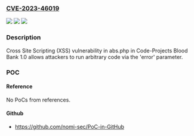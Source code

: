 ### [CVE-2023-46019](https://cve.mitre.org/cgi-bin/cvename.cgi?name=CVE-2023-46019)
![](https://img.shields.io/static/v1?label=Product&message=n%2Fa&color=blue)
![](https://img.shields.io/static/v1?label=Version&message=n%2Fa&color=blue)
![](https://img.shields.io/static/v1?label=Vulnerability&message=n%2Fa&color=brighgreen)

### Description

Cross Site Scripting (XSS) vulnerability in abs.php in Code-Projects Blood Bank 1.0 allows attackers to run arbitrary code via the 'error' parameter.

### POC

#### Reference
No PoCs from references.

#### Github
- https://github.com/nomi-sec/PoC-in-GitHub

